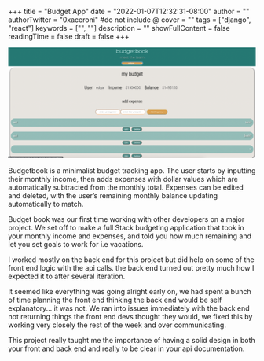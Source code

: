 +++
title = "Budget App"
date = "2022-01-07T12:32:31-08:00"
author = ""
authorTwitter = "0xaceroni" #do not include @
cover = ""
tags = ["django", "react"]
keywords = ["", ""]
description = ""
showFullContent = false
readingTime = false
draft = false
+++

![BB-pic](/bb-pic.png)

Budgetbook is a minimalist budget tracking app. The user starts by inputting their monthly income, then adds expenses with dollar values which are automatically subtracted from the monthly total. Expenses can be edited and deleted, with the user’s remaining monthly balance updating automatically to match.

Budget book was our first time working with other developers on a major project. We set off to make a full Stack budgeting application that took in your monthly income and expenses, and told you how much remaining and let you set goals to work for i.e vacations.

I worked mostly on the back end for this project but did help on some of the front end logic with the api calls. the back end turned out pretty much how I expected it to after several iteration.

It seemed like everything was going alright early on, we had spent a bunch of time planning the front end thinking the back end would be self explanatory... it was not.  We ran into issues immediately with the back end not returning things the front end devs thought they would, we fixed this by working very closely the rest of the week and over communicating.

This project really taught me the importance of having a solid design in both your front and back end and really to be clear in your api documentation.